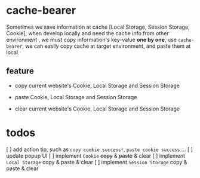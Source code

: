 # cache-bearer

Sometimes we save information at cache [Local Storage, Session Storage, Cookie], when develop locally and need the cache info from other environment , we must copy information's key-value **one by one**, use `cache-bearer`, we can easily copy cache at target environment, and paste them at local.

## feature

* copy current website's Cookie, Local Storage and Session Storage

* paste Cookie, Local Storage and Session Storage

* clear current website's Cookie, Local Storage and Session Storage

# todos

[ ] add action tip, such as `copy cookie success!`, `paste cookie success` ...
[ ] update popup UI
[ ] implement `Cookie` ~~copy~~ & ~~paste~~ & clear
[ ] implement `Local Storage` copy & paste & clear
[ ] implement `Session Storage` copy & paste & clear
